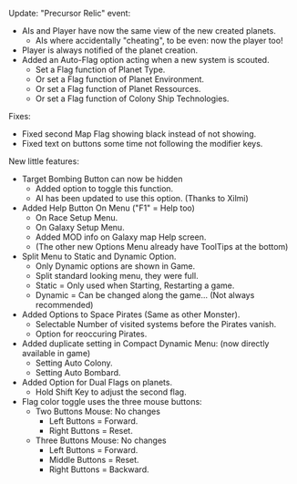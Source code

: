 Update: "Precursor Relic" event:
- AIs and Player have now the same view of the new created planets.
  - AIs where accidentally "cheating", to be even: now the player too!
- Player is always notified of the planet creation.
- Added an Auto-Flag option acting when a new system is scouted.
  - Set a Flag function of Planet Type.
  - Or set a Flag function of Planet Environment.
  - Or set a Flag function of Planet Ressources.
  - Or set a Flag function of Colony Ship Technologies.

Fixes:
- Fixed second Map Flag showing black instead of not showing.
- Fixed text on buttons some time not following the modifier keys.


New little features:
- Target Bombing Button can now be hidden
  - Added option to toggle this function.
  - AI has been updated to use this option. (Thanks to Xilmi)
- Added Help Button On Menu ("F1" = Help too)
  - On Race Setup Menu.
  - On Galaxy Setup Menu.
  - Added MOD info on Galaxy map Help screen.
  - (The other new Options Menu already have ToolTips at the bottom)
- Split Menu to Static and Dynamic Option.
  - Only Dynamic options are shown in Game.
  - Split standard looking menu, they were full.
  - Static = Only used when Starting, Restarting a game.
  - Dynamic = Can be changed along the game... (Not always recommended)
- Added Options to Space Pirates (Same as other Monster).
    - Selectable Number of visited systems before the Pirates vanish.
    - Option for reoccuring Pirates.
- Added duplicate setting in Compact Dynamic Menu: (now directly available in game)
  - Setting Auto Colony.
  - Setting Auto Bombard.
- Added Option for Dual Flags on planets.
  - Hold Shift Key to adjust the second flag.
- Flag color toggle uses the three mouse buttons:
  - Two Buttons Mouse: No changes
    - Left Buttons = Forward.
    - Right Buttons = Reset.
  - Three Buttons Mouse: No changes
    - Left Buttons = Forward.
    - Middle Buttons = Reset.
    - Right Buttons = Backward.
